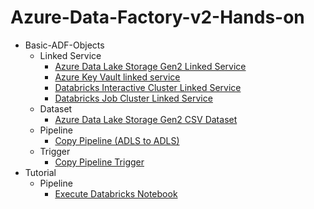 # Azure-Data-Factory-v2-Hands-on
* Basic-ADF-Objects
    - Linked Service
        - [Azure Data Lake Storage Gen2 Linked Service](Basic-ADF-Objects#Azure-Data-Lake-Storage-Gen2-Linked-Service) 
        - [Azure Key Vault linked service](Basic-ADF-Objects#Azure-Key-Vault-linked-service)
        - [Databricks Interactive Cluster Linked Service](Basic-ADF-Objects#Databricks-Interactive-Cluster-Linked-Service)
        - [Databricks Job Cluster Linked Service](Basic-ADF-Objects#Databricks-Job-Cluster-Linked-Service)
    - Dataset
        - [Azure Data Lake Storage Gen2 CSV Dataset](Basic-ADF-Objects#Azure-Data-Lake-Storage-Gen2-CSV-Dataset) 
    - Pipeline
        - [Copy Pipeline (ADLS to ADLS)](Basic-ADF-Objects#Copy-Pipeline-(ADLS-to-ADLS)) 
    - Trigger
        - [Copy Pipeline Trigger](Basic-ADF-Objects#Copy-Pipeline-Trigger)
* Tutorial
    - Pipeline
        - [Execute Databricks Notebook](tutorial/execute-databricks-notebook)

